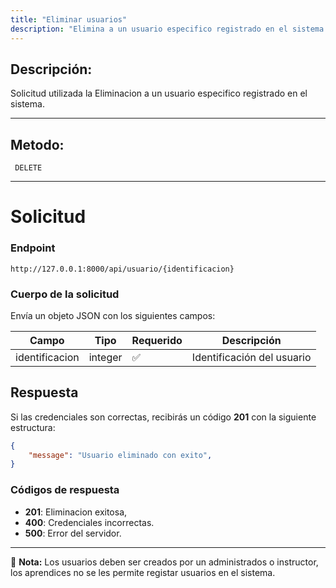 ```yaml
---
title: "Eliminar usuarios"
description: "Elimina a un usuario especifico registrado en el sistema."
---
```



## Descripción:
Solicitud utilizada la Eliminacion a un usuario especifico registrado en el sistema.

---


## Metodo: 
```
 DELETE
```
---


# **Solicitud**

### **Endpoint**
```
http://127.0.0.1:8000/api/usuario/{identificacion}
```

### **Cuerpo de la solicitud**
Envía un objeto JSON con los siguientes campos:


| Campo           | Tipo   | Requerido | Descripción                |
|----------------|--------|-----------|-----------------------------|
| identificacion | integer| ✅       | Identificación del usuario  |

## **Respuesta**

Si las credenciales son correctas, recibirás un código **201** con la siguiente estructura:

```json
{
    "message": "Usuario eliminado con exito",
}
```


### **Códigos de respuesta**
- **201**: Eliminacion exitosa, 
- **400**: Credenciales incorrectas.
- **500**: Error del servidor.

---

📄 **Nota:** Los usuarios deben ser creados por un administrados o instructor, los aprendices no se les permite
registar usuarios en el sistema.




